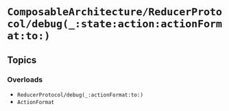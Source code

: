 # ``ComposableArchitecture/ReducerProtocol/debug(_:state:action:actionFormat:to:)``

## Topics

### Overloads

- ``ReducerProtocol/debug(_:actionFormat:to:)``
- ``ActionFormat``
